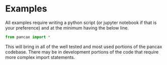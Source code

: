 # Examples
All examples require writing a python script (or jupyter notebook if that is your preference) and at the minimum having the below line.

```python
from pancax import *
```

This will bring in all of the well tested and most used portions of the pancax codebase. There may be in development portions of the code that require more complex import statements.